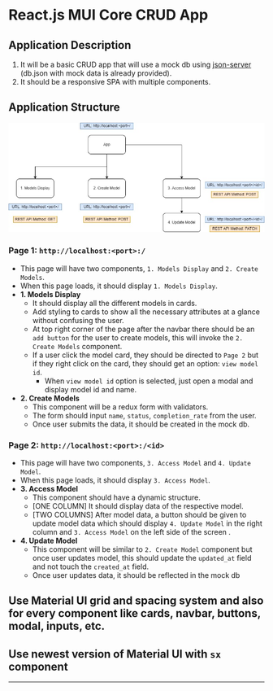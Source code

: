 # React.js MUI Core CRUD App

## Application Description

1. It will be a basic CRUD app that will use a mock db using [json-server](https://github.com/typicode/json-server#getting-started) (db.json with mock data is already provided).
2. It should be a responsive SPA with multiple components.

## Application Structure

![application structure diagram](task_1.jpg)

### Page 1: `http://localhost:<port>:/`

- This page will have two components, `1. Models Display` and `2. Create Models`.
- When this page loads, it should display `1. Models Display`.
- **1. Models Display**
  - It should display all the different models in cards.
  - Add styling to cards to show all the necessary attributes at a glance without confusing the user.
  - At top right corner of the page after the navbar there should be an `add button` for the user to create models, this will invoke the `2. Create Models` component.
  - If a user click the model card, they should be directed to `Page 2` but if they right click on the card, they should get an option: `view model id`.
    - When `view model id` option is selected, just open a modal and display model id and name.
- **2. Create Models**
  - This component will be a redux form with validators.
  - The form should input `name`, `status`, `completion_rate` from the user.
  - Once user submits the data, it should be created in the mock db.

### Page 2: `http://localhost:<port>:/<id>`

- This page will have two components, `3. Access Model` and `4. Update Model`.
- When this page loads, it should display `3. Access Model`.
- **3. Access Model**
  - This component should have a dynamic structure.
  - [ONE COLUMN] It should display data of the respective model.
  - [TWO COLUMNS] After model data, a button should be given to update model data which should display `4. Update Model` in the right column and `3. Access Model` on the left side of the screen .
- **4. Update Model**
  - This component will be similar to `2. Create Model` component but once user updates model, this should update the `updated_at` field and not touch the `created_at` field.
  - Once user updates data, it should be reflected in the mock db

## Use Material UI grid and spacing system and also for every component like cards, navbar, buttons, modal, inputs, etc.

## Use newest version of Material UI with `sx` component

---

